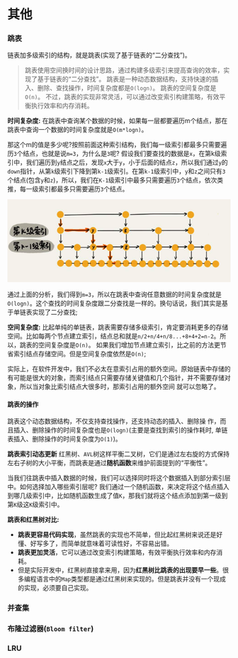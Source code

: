 # 其他

### 跳表
链表加多级索引的结构，就是跳表(实现了基于链表的“二分查找”)。

> 跳表使用空间换时间的设计思路，通过构建多级索引来提高查询的效率，实现了基于链表的“二分查找”。
跳表是一种动态数据结构，支持快速的插入、删除、查找操作，时间复杂度都是`O(logn)`。 跳表的空间复杂度是`O(n)`。
不过，跳表的实现非常灵活，可以通过改变索引构建策略，有效平衡执行效率和内存消耗。

**时间复杂度:**
在跳表中查询某个数据的时候，如果每一层都要遍历m个结点，那在跳表中查询一个数据的时间复杂度就是`O(m*logn)`。

那这个m的值是多少呢?按照前面这种索引结构，我们每一级索引都最多只需要遍历`3`个结点，也就是说`m=3`，为什么是`3`呢?
假设我们要查找的数据是`x`，在第k级索引中，我们遍历到`y`结点之后，发现`x`大于`y`，小于后面的结点`z`，所以我们通过`y`的`down`指针，从第`k`级索引下降到第`k-1`级索引。在第`k-1`级索引中，`y`和`z`之间只有`3`个结点(包含`y`和`z`)，所以，我们在`K-1`级索引中最多只需要遍历`3`个结点，依次类推，每一级索引都最多只需要遍历`3`个结点。

![跳表查询](../Resources/跳表查询.png)

通过上面的分析，我们得到`m=3`，所以在跳表中查询任意数据的时间复杂度就是`O(logn)`。这个查找的时间复杂度跟二分查找是一样的。换句话说，我们其实是基于单链表实现了二分查找;

**空间复杂度:**
比起单纯的单链表，跳表需要存储多级索引，肯定要消耗更多的存储空间。比如每两个节点建立索引，结点总和就是`n/2+n/4+n/8...+8+4+2=n-2`。所以，跳表的空间复杂度是`O(n)`。
如果我们增加节点建立索引，比之前的方法更节省索引结点存储空间。但是空间复杂度依然是`O(n)`;

实际上，在软件开发中，我们不必太在意索引占用的额外空间。原始链表中存储的有可能是很大的对象，而索引结点只需要存储关键值和几个指针，并不需要存储对象，所以当对象比索引结点大很多时，那索引占用的额外空间 就可以忽略了。

#### 跳表的操作
跳表这个动态数据结构，不仅支持查找操作，还支持动态的插入、删除操
作，而且插入、删除操作的时间复杂度也是`O(logn)`(主要是查找到索引的操作耗时, 单链表插入、删除操作的时间复杂度为`O(1)`)。

**跳表索引动态更新**
红黑树、`AVL`树这样平衡二叉树，它们是通过左右旋的方式保持左右子树的大小平衡，而跳表是通过**随机函数**来维护前面提到的“平衡性”。

当我们往跳表中插入数据的时候，我们可以选择同时将这个数据插入到部分索引层中。如何选择加入哪些索引层呢?
我们通过一个随机函数，来决定将这个结点插入到哪几级索引中，比如随机函数生成了值`K`，那我们就将这个结点添加到第一级到第`K`级这`K`级索引中。

**跳表和红黑树对比:**
* **跳表更容易代码实现**，虽然跳表的实现也不简单，但比起红黑树来说还是好懂、好写多了，而简单就意味着可读性好，不容易出错。
* **跳表更加灵活**，它可以通过改变索引构建策略，有效平衡执行效率和内存消耗。
* 但是实际开发中，红黑树直接拿来用，因为**红黑树比跳表的出现要早一些**。很多编程语言中的`Map`类型都是通过红黑树来实现的。但是跳表并没有一个现成的实现，必须要自己实现。

### 并查集

### 布隆过滤器(`Bloom filter`)

### LRU
